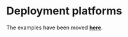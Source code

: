 # Deployment platforms

The examples have been moved [**here**](https://github.com/prisma/prisma-examples/tree/prisma2/deployment-platforms).
